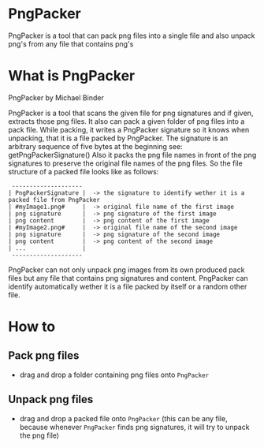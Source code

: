 # PngPacker
PngPacker is a tool that can pack png files into a single file and also unpack png's from any file that contains png's

# What is PngPacker
PngPacker by Michael Binder

PngPacker is a tool that scans the given file for png signatures and if given, extracts those png files.
It also can pack a given folder of png files into a pack file. While packing, it writes a PngPacker signature
so it knows when unpacking, that it is a file packed by PngPacker. The signature is an arbitrary sequence of five bytes at the beginning see: getPngPackerSignature()
Also it packs the png file names in front of the png signatures to preserve the original file names of the png files.
So the file structure of a packed file looks like as follows:
```
 --------------------
| PngPackerSignature |  -> the signature to identify wether it is a packed file from PngPacker
| #myImage1.png#     |  -> original file name of the first image
| png signature      |  -> png signature of the first image
| png content        |  -> png content of the first image
| #myImage2.png#     |  -> original file name of the second image
| png signature      |  -> png signature of the second image
| png content        |  -> png content of the second image
| ...                |
 --------------------
```
 PngPacker can not only unpack png images from its own produced pack files but any file that contains png signatures and content.
 PngPacker can identify automatically wether it is a file packed by itself or a random other file.

# How to
## Pack png files
- drag and drop a folder containing png files onto `PngPacker`
## Unpack png files
- drag and drop a packed file onto `PngPacker` (this can be any file, because whenever `PngPacker` finds png signatures, it will try to unpack the png file)
